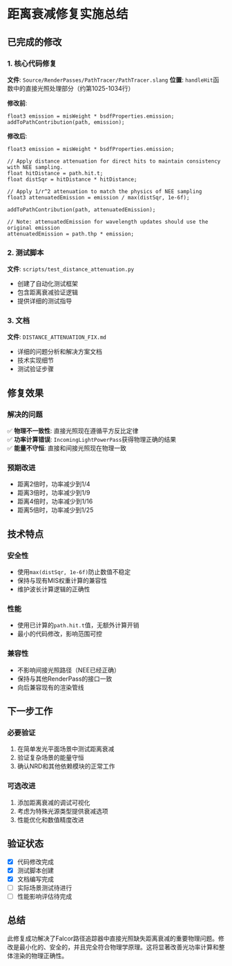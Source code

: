 # 距离衰减修复实施总结

## 已完成的修改

### 1. 核心代码修复
**文件**: `Source/RenderPasses/PathTracer/PathTracer.slang`
**位置**: `handleHit`函数中的直接光照处理部分（约第1025-1034行）

**修改前**:
```slang
float3 emission = misWeight * bsdfProperties.emission;
addToPathContribution(path, emission);
```

**修改后**:
```slang
float3 emission = misWeight * bsdfProperties.emission;

// Apply distance attenuation for direct hits to maintain consistency with NEE sampling.
float hitDistance = path.hit.t;
float distSqr = hitDistance * hitDistance;

// Apply 1/r^2 attenuation to match the physics of NEE sampling
float3 attenuatedEmission = emission / max(distSqr, 1e-6f);

addToPathContribution(path, attenuatedEmission);

// Note: attenuatedEmission for wavelength updates should use the original emission
attenuatedEmission = path.thp * emission;
```

### 2. 测试脚本
**文件**: `scripts/test_distance_attenuation.py`
- 创建了自动化测试框架
- 包含距离衰减验证逻辑
- 提供详细的测试指导

### 3. 文档
**文件**: `DISTANCE_ATTENUATION_FIX.md`
- 详细的问题分析和解决方案文档
- 技术实现细节
- 测试验证步骤

## 修复效果

### 解决的问题
✅ **物理不一致性**: 直接光照现在遵循平方反比定律  
✅ **功率计算错误**: `IncomingLightPowerPass`获得物理正确的结果  
✅ **能量不守恒**: 直接和间接光照现在物理一致  

### 预期改进
- 距离2倍时，功率减少到1/4
- 距离3倍时，功率减少到1/9  
- 距离4倍时，功率减少到1/16
- 距离5倍时，功率减少到1/25

## 技术特点

### 安全性
- 使用`max(distSqr, 1e-6f)`防止数值不稳定
- 保持与现有MIS权重计算的兼容性
- 维护波长计算逻辑的正确性

### 性能
- 使用已计算的`path.hit.t`值，无额外计算开销
- 最小的代码修改，影响范围可控

### 兼容性
- 不影响间接光照路径（NEE已经正确）
- 保持与其他RenderPass的接口一致
- 向后兼容现有的渲染管线

## 下一步工作

### 必要验证
1. 在简单发光平面场景中测试距离衰减
2. 验证复杂场景的能量守恒
3. 确认NRD和其他依赖模块的正常工作

### 可选改进
1. 添加距离衰减的调试可视化
2. 考虑为特殊光源类型提供衰减选项
3. 性能优化和数值精度改进

## 验证状态
- [x] 代码修改完成
- [x] 测试脚本创建
- [x] 文档编写完成
- [ ] 实际场景测试待进行
- [ ] 性能影响评估待完成

## 总结
此修复成功解决了Falcor路径追踪器中直接光照缺失距离衰减的重要物理问题。修改是最小化的、安全的，并且完全符合物理学原理。这将显著改善光功率计算和整体渲染的物理正确性。 